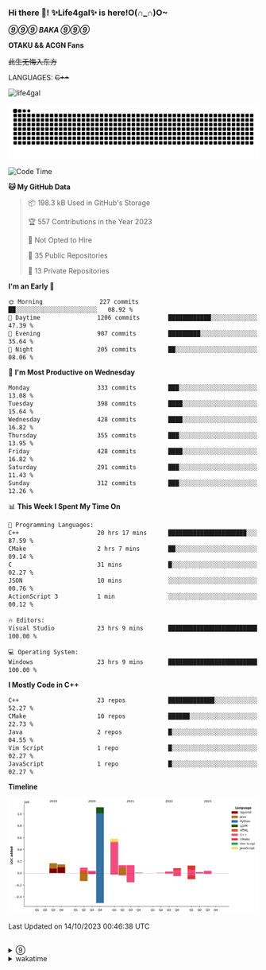 ### Hi there 👋! ✨Life4gal✨ is here!O(∩_∩)O~

_**⑨⑨⑨ BAKA ⑨⑨⑨**_

**OTAKU && ACGN Fans**

~~此生无悔入东方~~

LANGUAGES: ~~C++~~

<p align="left"> <img src="https://komarev.com/ghpvc/?username=life4gal&label=Profile%20views&color=0e75b6&style=flat" alt="life4gal" /> </p>

![github contribution grid snake animation](https://raw.githubusercontent.com/Life4gal/Life4gal/snake_branch/github-contribution-grid-snake.svg)

<!--START_SECTION:waka-->
![Code Time](http://img.shields.io/badge/Code%20Time-3%2C683%20hrs%2038%20mins-blue)

**🐱 My GitHub Data** 

> 📦 198.3 kB Used in GitHub's Storage 
 > 
> 🏆 557 Contributions in the Year 2023
 > 
> 🚫 Not Opted to Hire
 > 
> 📜 35 Public Repositories 
 > 
> 🔑 13 Private Repositories 
 > 
**I'm an Early 🐤** 

```text
🌞 Morning                227 commits         ██░░░░░░░░░░░░░░░░░░░░░░░   08.92 % 
🌆 Daytime                1206 commits        ████████████░░░░░░░░░░░░░   47.39 % 
🌃 Evening                907 commits         █████████░░░░░░░░░░░░░░░░   35.64 % 
🌙 Night                  205 commits         ██░░░░░░░░░░░░░░░░░░░░░░░   08.06 % 
```
📅 **I'm Most Productive on Wednesday** 

```text
Monday                   333 commits         ███░░░░░░░░░░░░░░░░░░░░░░   13.08 % 
Tuesday                  398 commits         ████░░░░░░░░░░░░░░░░░░░░░   15.64 % 
Wednesday                428 commits         ████░░░░░░░░░░░░░░░░░░░░░   16.82 % 
Thursday                 355 commits         ███░░░░░░░░░░░░░░░░░░░░░░   13.95 % 
Friday                   428 commits         ████░░░░░░░░░░░░░░░░░░░░░   16.82 % 
Saturday                 291 commits         ███░░░░░░░░░░░░░░░░░░░░░░   11.43 % 
Sunday                   312 commits         ███░░░░░░░░░░░░░░░░░░░░░░   12.26 % 
```


📊 **This Week I Spent My Time On** 

```text
💬 Programming Languages: 
C++                      20 hrs 17 mins      ██████████████████████░░░   87.59 % 
CMake                    2 hrs 7 mins        ██░░░░░░░░░░░░░░░░░░░░░░░   09.14 % 
C                        31 mins             █░░░░░░░░░░░░░░░░░░░░░░░░   02.27 % 
JSON                     10 mins             ░░░░░░░░░░░░░░░░░░░░░░░░░   00.76 % 
ActionScript 3           1 min               ░░░░░░░░░░░░░░░░░░░░░░░░░   00.12 % 

🔥 Editors: 
Visual Studio            23 hrs 9 mins       █████████████████████████   100.00 % 

💻 Operating System: 
Windows                  23 hrs 9 mins       █████████████████████████   100.00 % 
```

**I Mostly Code in C++** 

```text
C++                      23 repos            █████████████░░░░░░░░░░░░   52.27 % 
CMake                    10 repos            ██████░░░░░░░░░░░░░░░░░░░   22.73 % 
Java                     2 repos             █░░░░░░░░░░░░░░░░░░░░░░░░   04.55 % 
Vim Script               1 repo              █░░░░░░░░░░░░░░░░░░░░░░░░   02.27 % 
JavaScript               1 repo              █░░░░░░░░░░░░░░░░░░░░░░░░   02.27 % 
```



**Timeline**

![Lines of Code chart](https://raw.githubusercontent.com/Life4gal/Life4gal/main/assets/bar_graph.png)


 Last Updated on 14/10/2023 00:46:38 UTC
<!--END_SECTION:waka-->

<img src="https://wakatime.com/share/@Life4gal/86c21846-f841-4004-aed1-e1165eb797d6.svg?sanitize=true" alt=""/>
<img src="https://github-profile-trophy.vercel.app/?username=life4gal" alt=""/>

<details>
	<summary>⑨</summary>
	<img src="./images/⑨.jpg" alt="life4gal" />
</details>

<details>
	<summary>wakatime</summary>
	<img src="https://wakatime.com/share/@Life4gal/404666b2-d1ff-4388-94e0-a1935d341f14.svg?sanitize=true" alt=""/>
	<img src="https://wakatime.com/share/@Life4gal/972212ce-6084-4d98-a326-1997606ddf37.svg?sanitize=true" alt=""/>
	<img src="https://wakatime.com/share/@Life4gal/7ae4ead0-e1fd-412a-afcb-da977a5ae5e9.svg?sanitize=true" alt=""/>
</details>

